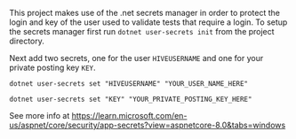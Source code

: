 ﻿This project makes use of the .net secrets manager in order to protect the login and key of the user used to validate tests that require a login.
To setup the secrets manager first run `dotnet user-secrets init` from the project directory.

Next add two secrets, one for the user `HIVEUSERNAME` and one for your private posting key `KEY`.

`dotnet user-secrets set "HIVEUSERNAME" "YOUR_USER_NAME_HERE"`

`dotnet user-secrets set "KEY" "YOUR_PRIVATE_POSTING_KEY_HERE"`

See more info at https://learn.microsoft.com/en-us/aspnet/core/security/app-secrets?view=aspnetcore-8.0&tabs=windows